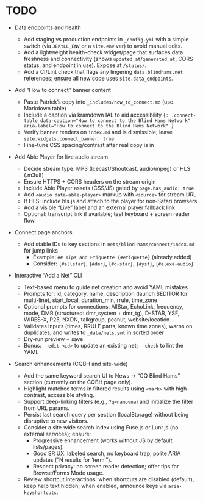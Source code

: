 # TODO

- Data endpoints and health
  - Add staging vs production endpoints in `_config.yml` with a simple switch (via `JEKYLL_ENV` or a `site.env` var) to avoid manual edits.
  - Add a lightweight health-check widget/page that surfaces data freshness and connectivity (shows `updated_at`/`generated_at`, CORS status, and endpoint in use). Expose at `/status/`.
  - Add a CI/Lint check that flags any lingering `data.blindhams.net` references; ensure all new code uses `site.data_endpoints`.

- Add “How to connect” banner content
  - Paste Patrick’s copy into `_includes/how_to_connect.md` (use Markdown table)
  - Include a caption via kramdown IAL to aid accessibility
    `{: .connect-table data-caption="How to connect to the Blind Hams Network" aria-label="How to connect to the Blind Hams Network" }`
  - Verify banner renders on `index.md` and is dismissible; leave `site.widgets.connect_banner: true`
  - Fine-tune CSS spacing/contrast after real copy is in

- Add Able Player for live audio stream
  - Decide stream type: MP3 (Icecast/Shoutcast, audio/mpeg) or HLS (.m3u8)
  - Ensure HTTPS + CORS headers on the stream origin
  - Include Able Player assets (CSS/JS) gated by `page.has_audio: true`
  - Add `<audio data-able-player>` markup with `<source>` for stream URL
  - If HLS: include hls.js and attach to the player for non‑Safari browsers
  - Add a visible “Live” label and an external player fallback link
  - Optional: transcript link if available; test keyboard + screen reader flow

- Connect page anchors
  - Add stable IDs to key sections in `nets/blind-hams/connect/index.md` for jump links
    - Example: `## Tips and Etiquette {#etiquette}` (already added)
    - Consider: `{#allstar}`, `{#dmr}`, `{#d-star}`, `{#ysf}`, `{#alexa-audio}`

- Interactive “Add a Net” CLI
  - Text-based menu to guide net creation and avoid YAML mistakes
  - Prompts for: id, category, name, description (launch $EDITOR for multi-line), start_local, duration_min, rrule, time_zone
  - Optional prompts for connections: AllStar, EchoLink, frequency, mode, DMR (structured: dmr_system + dmr_tg), D-STAR, YSF, WIRES-X, P25, NXDN, talkgroup, peanut, website/location
  - Validates inputs (times, RRULE parts, known time zones), warns on duplicates, and writes to `_data/nets.yml` in sorted order
  - Dry-run preview + save
  - Bonus: `--edit <id>` to update an existing net; `--check` to lint the YAML

- Search enhancements (CQBH and site-wide)
  - Add the same keyword search UI to News → “CQ Blind Hams” section (currently on the CQBH page only).
  - Highlight matched terms in filtered results using `<mark>` with high-contrast, accessible styling.
  - Support deep-linking filters (e.g., `?q=nanovna`) and initialize the filter from URL params.
  - Persist last search query per section (localStorage) without being disruptive to new visitors.
  - Consider a site‑wide search index using Fuse.js or Lunr.js (no external services); ensure:
    - Progressive enhancement (works without JS by default lists/pages).
    - Good SR UX: labeled search, no keyboard trap, polite ARIA updates (“N results for ‘term’”).
    - Respect privacy: no screen reader detection; offer tips for Browse/Forms Mode usage.
  - Review shortcut interactions: when shortcuts are disabled (default), keep help text hidden; when enabled, announce keys via `aria-keyshortcuts`.
